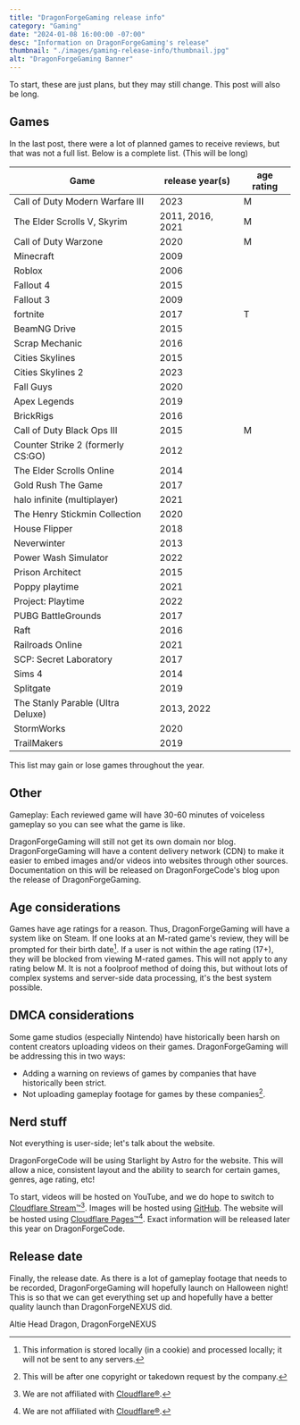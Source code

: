 ```yaml
---
title: "DragonForgeGaming release info"
category: "Gaming"
date: "2024-01-08 16:00:00 -07:00"
desc: "Information on DragonForgeGaming's release"
thumbnail: "./images/gaming-release-info/thumbnail.jpg"
alt: "DragonForgeGaming Banner"
---
```


To start, these are just plans, but they may still change. This post will also be long.

## Games
In the last post, there were a lot of planned games to receive reviews, but that was not a full list. Below is a complete list. (This will be long)

| Game | release year(s) | age rating |
|------|--|-|
| Call of Duty Modern Warfare III | 2023 | M |
| The Elder Scrolls V, Skyrim | 2011, 2016, 2021 | M |
| Call of Duty Warzone | 2020 | M |
| Minecraft | 2009 | <!-- currently unknown --> |
| Roblox | 2006 | <!-- currently unknown --> |
| Fallout 4 | 2015 | <!-- currently unknown --> |
| Fallout 3 | 2009 | <!-- currently unknown --> |
| fortnite | 2017 | T |
| BeamNG Drive | 2015 | <!-- currently unknown --> |
| Scrap Mechanic | 2016 | <!-- currently unknown --> |
| Cities Skylines | 2015 | <!-- currently unknown --> |
| Cities Skylines 2 | 2023 | <!-- currently unknown --> |
| Fall Guys | 2020 | <!-- currently unknown --> |
| Apex Legends | 2019 | <!-- currently unknown --> |
| BrickRigs | 2016 | <!-- currently unknown --> |
| Call of Duty Black Ops III | 2015 | M |
| Counter Strike 2 (formerly CS:GO) | 2012 | <!-- currently unknown --> |
| The Elder Scrolls Online | 2014 | <!-- currently unknown --> |
| Gold Rush The Game | 2017 | <!-- currently unknown --> |
| halo infinite (multiplayer) | 2021 | <!-- currently unknown --> |
| The Henry Stickmin Collection | 2020 | <!-- currently unknown --> |
| House Flipper | 2018 | <!-- currently unknown --> |
| Neverwinter | 2013 | <!-- currently unknown --> |
| Power Wash Simulator | 2022 | <!-- currently unknown --> |
| Prison Architect | 2015 | <!-- currently unknown --> |
| Poppy playtime | 2021 | <!-- currently unknown --> |
| Project: Playtime | 2022 | <!-- currently unknown --> |
| PUBG BattleGrounds | 2017 | <!-- currently unknown --> |
| Raft | 2016 | <!-- currently unknown --> |
| Railroads Online | 2021 | <!-- currently unknown --> |
| SCP: Secret Laboratory | 2017 | <!-- currently unknown --> |
| Sims 4 | 2014 | <!-- currently unknown --> |
| Splitgate | 2019 | <!-- currently unknown --> |
| The Stanly Parable (Ultra Deluxe) | 2013, 2022 | <!-- currently unknown --> |
| StormWorks | 2020 | <!-- currently unknown --> |
| TrailMakers | 2019 | <!-- currently unknown --> |
This list may gain or lose games throughout the year.

## Other
Gameplay: Each reviewed game will have 30-60 minutes of voiceless gameplay so you can see what the game is like.

DragonForgeGaming will still not get its own domain nor blog. DragonForgeGaming will have a content delivery network (CDN) to make it easier to embed images and/or videos into websites through other sources. Documentation on this will be released on DragonForgeCode's blog upon the release of DragonForgeGaming.

## Age considerations
Games have age ratings for a reason. Thus, DragonForgeGaming will have a system like on Steam. If one looks at an M-rated game's review, they will be prompted for their birth date[^1]. If a user is not within the age rating (17+), they will be blocked from viewing M-rated games. This will not apply to any rating below M. It is not a foolproof method of doing this, but without lots of complex systems and server-side data processing, it's the best system possible.

## DMCA considerations
Some game studios (especially Nintendo) have historically been harsh on content creators uploading videos on their games. DragonForgeGaming will be addressing this in two ways:
* Adding a warning on reviews of games by companies that have historically been strict.
* Not uploading gameplay footage for games by these companies[^2].

## Nerd stuff
Not everything is user-side; let's talk about the website.

DragonForgeCode will be using Starlight by Astro for the website. This will allow a nice, consistent layout and the ability to search for certain games, genres, age rating, etc!

To start, videos will be hosted on YouTube, and we do hope to switch to [Cloudflare Stream™](https://developers.cloudflare.com/stream)[^3]. Images will be hosted using [GitHub](https://github.com). The website will be hosted using [Cloudflare Pages™](https://pages.cloudflare.com/)[^3]. Exact information will be released later this year on DragonForgeCode.

## Release date
Finally, the release date. As there is a lot of gameplay footage that needs to be recorded, DragonForgeGaming will hopefully launch on Halloween night! This is so that we can get everything set up and hopefully have a better quality launch than DragonForgeNEXUS did.

Altie
Head Dragon, DragonForgeNEXUS
[^1]: This information is stored locally (in a cookie) and processed locally; it will not be sent to any servers.
[^2]: This will be after one copyright or takedown request by the company.
[^3]: We are not affiliated with [Cloudflare®](https://www.cloudflare.com).